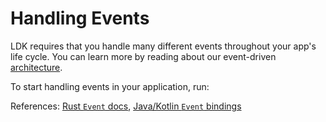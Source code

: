 # Handling Events

LDK requires that you handle many different events throughout your app's life cycle. You can learn more by reading about our event-driven [architecture](/introduction/architecture.md).

To start handling events in your application, run:

<CodeSwitcher :languages="{rust:'Rust', kotlin:'Kotlin', swift:'Swift'}">
  <template v-slot:rust>

```rust
use lightning::util::events::{Event};

// In the event handler passed to BackgroundProcessor::start
match event {
  Event::PaymentSent { payment_preimage } => {
    // Handle successful payment
  }
  Event::PaymentFailed { payment_hash, rejected_by_dest } => {
    // Handle failed payment
  }
  Event::FundingGenerationReady { .. } => {
    // Generate the funding transaction for the channel
  }
}
```

  </template>

  <template v-slot:kotlin>
 
  ```kotlin
  import org.ldk.structs.Event

if (event is Event.PaymentSent) {
// Handle successful payment
}

if (event is Event.PaymentFailed) {
// Handle failed payment
}

if (event is Event.FundingGenerationReady) {
// Create a funding tx to be broadcast
}

````

</template>

<template v-slot:swift>

```Swift
import LightningDevKit

if let event = event.getValueAsPaymentSent() {
  // Handle successful payment
}

if let event = event.getValueAsPaymentFailed() {
  // Handle failed payment
}

if let event = event.getValueAsFundingGenerationReady() {
  // Create a funding tx to be broadcast
}
````

  </template>

</CodeSwitcher>

References: [Rust `Event` docs](https://docs.rs/lightning/*/lightning/util/events/enum.Event.html), [Java/Kotlin `Event` bindings](https://github.com/lightningdevkit/ldk-garbagecollected/blob/main/src/main/java/org/ldk/structs/Event.java)
